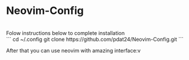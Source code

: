# Neovim-Config
<br />
Folow instructions below to complete installation
<br />
```
cd ~/.config
git clone https://github.com/pdat24/Neovim-Config.git
```

After that you can use neovim with amazing interface:v
